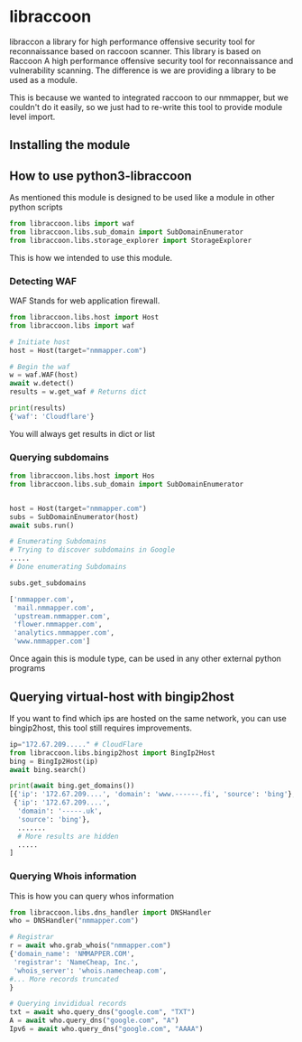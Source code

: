 


# libraccoon

libraccon a library for high performance offensive security tool for reconnaissance based on raccoon scanner. This library is based on Raccoon A high performance offensive security tool for reconnaissance and vulnerability scanning. The difference is we are providing a library to be used as a module.

This is because we wanted to integrated raccoon to our nmmapper, but we couldn't do it easily, so we just had to re-write this tool to provide module level import.

## Installing the module


## How to use python3-libraccoon
As mentioned this module is designed to be used like a module in other python scripts

```py
from libraccoon.libs import waf
from libraccoon.libs.sub_domain import SubDomainEnumerator
from libraccoon.libs.storage_explorer import StorageExplorer
```
This is how we intended to use this module.

### Detecting WAF
WAF Stands for web application firewall.

```py
from libraccoon.libs.host import Host
from libraccoon.libs import waf

# Initiate host
host = Host(target="nmmapper.com")

# Begin the waf
w = waf.WAF(host)
await w.detect()
results = w.get_waf # Returns dict

print(results)
{'waf': 'Cloudflare'}
```
You will always get results in dict or list

### Querying subdomains
```py
from libraccoon.libs.host import Hos
from libraccoon.libs.sub_domain import SubDomainEnumerator


host = Host(target="nmmapper.com")
subs = SubDomainEnumerator(host)
await subs.run()

# Enumerating Subdomains
# Trying to discover subdomains in Google
.....
# Done enumerating Subdomains

subs.get_subdomains

['nmmapper.com',
 'mail.nmmapper.com',
 'upstream.nmmapper.com',
 'flower.nmmapper.com',
 'analytics.nmmapper.com',
 'www.nmmapper.com']
```
Once again this is module type, can be used in any other external python programs

## Querying virtual-host with bingip2host
If you want to find which ips are hosted on the same network, you can use bingip2host, this tool still requires improvements.
```py
ip="172.67.209....." # CloudFlare
from libraccoon.libs.bingip2host import BingIp2Host
bing = BingIp2Host(ip)
await bing.search()

print(await bing.get_domains())
[{'ip': '172.67.209....', 'domain': 'www.------.fi', 'source': 'bing'},
 {'ip': '172.67.209....',
  'domain': '-----.uk',
  'source': 'bing'},
  .......
  # More results are hidden
  .....
]
```
### Querying Whois information
This is how you can query whos information
```py
from libraccoon.libs.dns_handler import DNSHandler
who = DNSHandler("nmmapper.com")

# Registrar
r = await who.grab_whois("nmmapper.com")
{'domain_name': 'NMMAPPER.COM',
 'registrar': 'NameCheap, Inc.',
 'whois_server': 'whois.namecheap.com',
#... More records truncated
}

# Querying invididual records
txt = await who.query_dns("google.com", "TXT")
A = await who.query_dns("google.com", "A")
Ipv6 = await who.query_dns("google.com", "AAAA")
```
